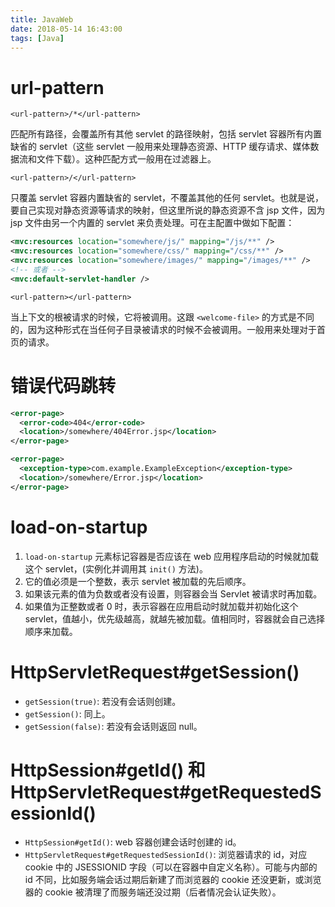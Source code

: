 ```yaml
---
title: JavaWeb
date: 2018-05-14 16:43:00
tags: [Java]
---
```


# url-pattern

`<url-pattern>/*</url-pattern>`

匹配所有路径，会覆盖所有其他 servlet 的路径映射，包括 servlet 容器所有内置缺省的 servlet（这些 servlet 一般用来处理静态资源、HTTP 缓存请求、媒体数据流和文件下载）。这种匹配方式一般用在过滤器上。

`<url-pattern>/</url-pattern>`

只覆盖 servlet 容器内置缺省的 servlet，不覆盖其他的任何 servlet。也就是说，要自己实现对静态资源等请求的映射，但这里所说的静态资源不含 jsp 文件，因为 jsp 文件由另一个内置的 servlet 来负责处理。可在主配置中做如下配置：

```xml
<mvc:resources location="somewhere/js/" mapping="/js/**" />
<mvc:resources location="somewhere/css/" mapping="/css/**" />
<mvc:resources location="somewhere/images/" mapping="/images/**" />
<!-- 或者 -->
<mvc:default-servlet-handler />
```

`<url-pattern></url-pattern>`

当上下文的根被请求的时候，它将被调用。这跟 `<welcome-file>` 的方式是不同的，因为这种形式在当任何子目录被请求的时候不会被调用。一般用来处理对于首页的请求。

# 错误代码跳转

```xml
<error-page>
  <error-code>404</error-code>
  <location>/somewhere/404Error.jsp</location>
</error-page>

<error-page>
  <exception-type>com.example.ExampleException</exception-type>
  <location>/somewhere/Error.jsp</location>
</error-page>
```

# load-on-startup

1. `load-on-startup` 元素标记容器是否应该在 web 应用程序启动的时候就加载这个 servlet，(实例化并调用其 `init()` 方法)。
2. 它的值必须是一个整数，表示 servlet 被加载的先后顺序。
3. 如果该元素的值为负数或者没有设置，则容器会当 Servlet 被请求时再加载。
4. 如果值为正整数或者 0 时，表示容器在应用启动时就加载并初始化这个 servlet，值越小，优先级越高，就越先被加载。值相同时，容器就会自己选择顺序来加载。

# HttpServletRequest#getSession()

- `getSession(true)`: 若没有会话则创建。
- `getSession()`: 同上。
- `getSession(false)`: 若没有会话则返回 null。

# HttpSession#getId() 和 HttpServletRequest#getRequestedSessionId()

- `HttpSession#getId()`: web 容器创建会话时创建的 id。
- `HttpServletRequest#getRequestedSessionId()`: 浏览器请求的 id，对应 cookie 中的 JSESSIONID 字段（可以在容器中自定义名称）。可能与内部的 id 不同，比如服务端会话过期后新建了而浏览器的 cookie 还没更新，或浏览器的 cookie 被清理了而服务端还没过期（后者情况会认证失败）。

